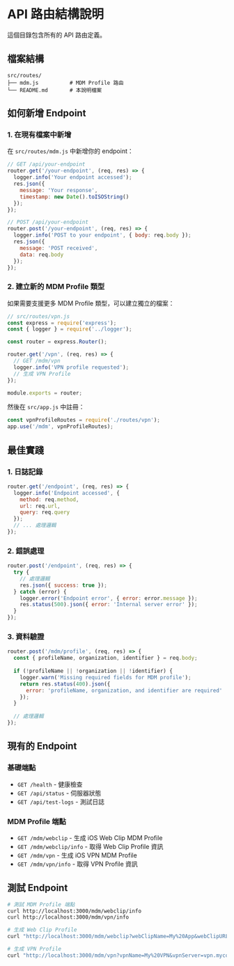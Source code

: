# API 路由結構說明

這個目錄包含所有的 API 路由定義。

## 檔案結構

```
src/routes/
├── mdm.js          # MDM Profile 路由
└── README.md       # 本說明檔案
```

## 如何新增 Endpoint

### 1. 在現有檔案中新增

在 `src/routes/mdm.js` 中新增你的 endpoint：

```javascript
// GET /api/your-endpoint
router.get('/your-endpoint', (req, res) => {
  logger.info('Your endpoint accessed');
  res.json({
    message: 'Your response',
    timestamp: new Date().toISOString()
  });
});

// POST /api/your-endpoint
router.post('/your-endpoint', (req, res) => {
  logger.info('POST to your endpoint', { body: req.body });
  res.json({
    message: 'POST received',
    data: req.body
  });
});
```

### 2. 建立新的 MDM Profile 類型

如果需要支援更多 MDM Profile 類型，可以建立獨立的檔案：

```javascript
// src/routes/vpn.js
const express = require('express');
const { logger } = require('../logger');

const router = express.Router();

router.get('/vpn', (req, res) => {
  // GET /mdm/vpn
  logger.info('VPN profile requested');
  // 生成 VPN Profile
});

module.exports = router;
```

然後在 `src/app.js` 中註冊：

```javascript
const vpnProfileRoutes = require('./routes/vpn');
app.use('/mdm', vpnProfileRoutes);
```

## 最佳實踐

### 1. 日誌記錄
```javascript
router.get('/endpoint', (req, res) => {
  logger.info('Endpoint accessed', { 
    method: req.method, 
    url: req.url,
    query: req.query 
  });
  // ... 處理邏輯
});
```

### 2. 錯誤處理
```javascript
router.post('/endpoint', (req, res) => {
  try {
    // 處理邏輯
    res.json({ success: true });
  } catch (error) {
    logger.error('Endpoint error', { error: error.message });
    res.status(500).json({ error: 'Internal server error' });
  }
});
```

### 3. 資料驗證
```javascript
router.post('/mdm/profile', (req, res) => {
  const { profileName, organization, identifier } = req.body;
  
  if (!profileName || !organization || !identifier) {
    logger.warn('Missing required fields for MDM profile');
    return res.status(400).json({
      error: 'profileName, organization, and identifier are required'
    });
  }
  
  // 處理邏輯
});
```

## 現有的 Endpoint

### 基礎端點
- `GET /health` - 健康檢查
- `GET /api/status` - 伺服器狀態
- `GET /api/test-logs` - 測試日誌

### MDM Profile 端點
- `GET /mdm/webclip` - 生成 iOS Web Clip MDM Profile
- `GET /mdm/webclip/info` - 取得 Web Clip Profile 資訊
- `GET /mdm/vpn` - 生成 iOS VPN MDM Profile
- `GET /mdm/vpn/info` - 取得 VPN Profile 資訊

## 測試 Endpoint

```bash
# 測試 MDM Profile 端點
curl http://localhost:3000/mdm/webclip/info
curl http://localhost:3000/mdm/vpn/info

# 生成 Web Clip Profile
curl "http://localhost:3000/mdm/webclip?webClipName=My%20App&webClipURL=https://myapp.com&organization=My%20Company" -o profile.mobileconfig

# 生成 VPN Profile
curl "http://localhost:3000/mdm/vpn?vpnName=My%20VPN&vpnServer=vpn.mycompany.com&organization=My%20Company" -o vpn.mobileconfig
``` 
